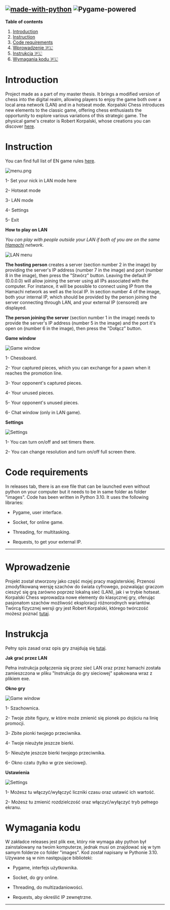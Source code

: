 [![made-with-python](https://img.shields.io/badge/Made%20with-Python-1f425f.svg)](https://www.python.org/) ![Pygame-powered](https://www.pygame.org/docs/_static/pygame_powered_lowres.png)
---


**Table of contents**

1. [Introduction](#introduction)
2. [Instruction](#instruction)
3. [Code requirements](#code-requirements)
4. [Wprowadzenie 🇵🇱](#wprowadzenie)
5. [Instrukcja 🇵🇱](#instrukcja)
6. [Wymagania kodu 🇵🇱](#wymagania-kodu)


# Introduction

Project made as a part of my master thesis. It brings a modified version of chess into the digital realm, allowing players to enjoy the game both over a local area network (LAN) and in a hotseat mode. Korpalski Chess introduces new elements to the classic game, offering chess enthusiasts the opportunity to explore various variations of this strategic game. The physical game's creator is Robert Korpalski, whose creations you can discover [here](https://szachydzieciom.pl/?page_id=67492).

# Instruction

You can find full list of EN game rules [here](https://www.apronus.com/chess/korpalskichess.htm).

![menu.png](/readme_imgs/menu.png)

1- Set your nick in LAN mode here

2- Hotseat mode

3- LAN mode

4- Settings

5- Exit

**How to play on LAN**

*You can play with people outside your LAN if both of you are on the same [Hamachi](https://vpn.net) network.*

![LAN menu](/readme_imgs/joincreate.png)

**The hosting person** creates a server (section number 2 in the image) by providing the server's IP address (number 7 in the image) and port (number 8 in the image), then press the "Stwórz" button. Leaving the default IP (0.0.0.0) will allow joining the server using all IPs associated with the computer. For instance, it will be possible to connect using IP from the Hamachi network as well as the local IP. In section number 4 of the image, both your internal IP, which should be provided by the person joining the server connecting through LAN, and your external IP (censored) are displayed.

**The person joining the server** (section number 1 in the image) needs to provide the server's IP address (number 5 in the image) and the port it's open on (number 6 in the image), then press the "Dołącz" button.

**Game window**

![Game window](/readme_imgs/gamewindow.png)

1- Chessboard.

2- Your captured pieces, which you can exchange for a pawn when it reaches the promotion line.

3- Your opponent's captured pieces.

4- Your unused pieces.

5- Your opponent's unused pieces.

6- Chat window (only in LAN game).

**Settings**

![Settings](/readme_imgs/settings.png)

1- You can turn on/off and set timers there.

2- You can change resolution and turn on/off full screen there.

# Code requirements

In releases tab, there is an exe file that can be launched even without python on your computer but it needs to be in same folder as folder "images".
Code has been written in Python 3.10. It uses the following libraries:
- Pygame, user interface.

- Socket, for online game.

- Threading, for multitasking.

- Requests, to get your external IP.

---

# Wprowadzenie

Projekt został stworzony jako część mojej pracy magisterskiej. Przenosi zmodyfikowaną wersję szachów do świata cyfrowego, pozwalając graczom cieszyć się grą zarówno poprzez lokalną sieć (LAN), jak i w trybie hotseat. Korpalski Chess wprowadza nowe elementy do klasycznej gry, oferując pasjonatom szachów możliwość eksploracji różnorodnych wariantów. Twórcą fizycznej wersji gry jest Robert Korpalski, którego twórczość możesz poznać [tutaj](https://szachydzieciom.pl/?page_id=67492).

# Instrukcja

Pełny spis zasad oraz opis gry znajdują się [tutaj](https://szachydzieciom.pl/?page_id=67492).

**Jak grać przez LAN**

Pełna instrukcja połączenia się przez sieć LAN oraz przez hamachi została zamieszczona w pliku "Instrukcja do gry sieciowej" spakowana wraz z plikiem exe.

**Okno gry**

![Game window](/readme_imgs/gamewindow.png)

1- Szachownica.

2- Twoje zbite figury, w które może zmienić się pionek po dojściu na linię promocji.

3- Zbite pionki twojego przeciwnika.

4- Twoje nieużyte jeszcze bierki.

5- Nieużyte jeszcze bierki twojego przeciwnika.

6- Okno czatu (tylko w grze sieciowej).

**Ustawienia**

![Settings](/readme_imgs/settings.png)

1- Możesz tu włączyć/wyłączyć liczniki czasu oraz ustawić ich wartość.

2- Możesz tu zmienić rozdzielczość oraz włączyć/wyłączyć tryb pełnego ekranu.

# Wymagania kodu

W zakładce releases jest plik exe, który nie wymaga aby python był zainstalowany na twoim komputerze, jednak musi on znajdować się w tym samym folderze co folder "images".
Kod został napisany w Pythonie 3.10. Używane są w nim następujące biblioteki:
- Pygame, interfejs użytkownika.

- Socket, do gry online.

- Threading, do multizadaniowości.

- Requests, aby określić IP zewnętrzne.

---
